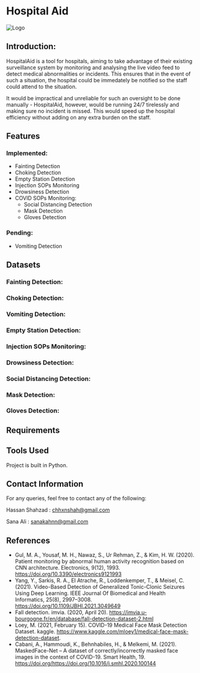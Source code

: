 # Hospital Aid

![Logo](https://github.com/HxnDev/HospitalAid/blob/main/Logo/Hospital%20Aid%20Logo.png)

## Introduction:
HospitalAid is a tool for hospitals, aiming to take advantage of their existing surveillance system by monitoring and analysing the live video feed to detect medical abnormalities or incidents. This ensures that in the event of such a situation, the hospital could be immedately be notified so the staff could attend to the situation. 

It would be impractical and unreliable for such an oversight to be done manually - HospitalAid, however, would be running 24/7 tirelessly and making sure no incident is missed. This would speed up the hospital efficiency without adding on any extra burden on the staff.

## Features

### Implemented:
- Fainting Detection
- Choking Detection
- Empty Station Detection
- Injection SOPs Monitoring
- Drowsiness Detection
- COVID SOPs Monitoring:
  - Social Distancing Detection
  - Mask Detection
  - Gloves Detection

### Pending:
- Vomiting Detection

## Datasets
### Fainting Detection:
### Choking Detection:
### Vomiting Detection:
### Empty Station Detection:
### Injection SOPs Monitoring:
### Drowsiness Detection:
### Social Distancing Detection:
### Mask Detection:
### Gloves Detection:

## Requirements

## Tools Used
Project is built in Python.

## Contact Information
For any queries, feel free to contact any of the following:

Hassan Shahzad : chhxnshah@gmail.com

Sana Ali : sanakahnn@gmail.com


## References
- Gul, M. A., Yousaf, M. H., Nawaz, S., Ur Rehman, Z., & Kim, H. W. (2020). Patient monitoring by abnormal human activity recognition based on CNN architecture. Electronics, 9(12), 1993. https://doi.org/10.3390/electronics9121993 
- Yang, Y., Sarkis, R. A., El Atrache, R., Loddenkemper, T., & Meisel, C. (2021). Video-Based Detection of Generalized Tonic-Clonic Seizures Using Deep Learning. IEEE Journal Of Biomedical and Health Informatics, 25(8), 2997–3008. https://doi.org/10.1109/JBHI.2021.3049649 
- Fall detection. imvia. (2020, April 20). https://imvia.u-bourgogne.fr/en/database/fall-detection-dataset-2.html
- Loey, M. (2021, February 15). COVID-19 Medical Face Mask Detection Dataset. kaggle. https://www.kaggle.com/mloey1/medical-face-mask-detection-dataset.
- Cabani, A., Hammoudi, K., Behnhabiles, H., & Melkemi, M. (2021). MaskedFace-Net – A dataset of correctly/incorrectly masked face images in the context of COVID-19. Smart Health, 19. https://doi.org/https://doi.org/10.1016/j.smhl.2020.100144


